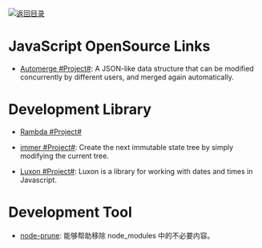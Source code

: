 [![返回目录](https://user-images.githubusercontent.com/5803001/38079637-ff0abcf0-3371-11e8-9b76-ad651620afc7.jpg)](https://github.com/wxyyxc1992/Awesome-Links)

# JavaScript OpenSource Links

* [Automerge #Project#](https://github.com/automerge/automerge): A JSON-like data structure that can be modified concurrently by different users, and merged again automatically.

# Development Library

* [Rambda #Project#](http://ramdajs.com/0.22.1/index.html)

* [immer #Project#](https://github.com/mweststrate/immer): Create the next immutable state tree by simply modifying the current tree.

* [Luxon #Project#](https://github.com/moment/luxon): Luxon is a library for working with dates and times in Javascript.

# Development Tool

* [node-prune](https://github.com/tj/node-prune): 能够帮助移除 node_modules 中的不必要内容。
